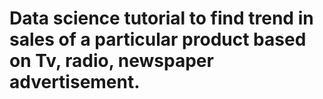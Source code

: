 # Data science tutorial to find trend in sales of a particular product based on Tv, radio, newspaper advertisement.
